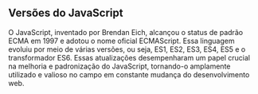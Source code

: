 ## Versões do JavaScript

O JavaScript, inventado por Brendan Eich, alcançou o status de padrão ECMA em 1997 e adotou o nome oficial ECMAScript. Essa linguagem evoluiu por meio de várias versões, ou seja, ES1, ES2, ES3, ES4, ES5 e o transformador ES6. Essas atualizações desempenharam um papel crucial na melhoria e padronização do JavaScript, tornando-o amplamente utilizado e valioso no campo em constante mudança do desenvolvimento web.